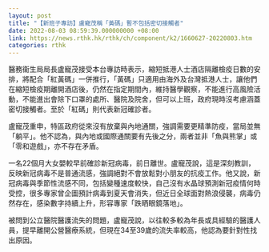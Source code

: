 ```yaml
---
layout: post
title: "【新班子專訪】盧寵茂稱「黃碼」暫不包括密切接觸者"
date: 2022-08-03 08:59:39.000000000 +08:00
link: https://news.rthk.hk/rthk/ch/component/k2/1660627-20220803.htm
categories: rthk
---
```


醫務衞生局局長盧寵茂接受本台專訪時表示，縮短抵港人士酒店隔離檢疫日數的安排，將配合「紅黃碼」一併推行，「黃碼」只適用由海外及台灣抵港人士，讓他們在縮短檢疫期離開酒店後，仍然在指定期間內，維持醫學觀察，不能進行高風險活動，不能進出會除下口罩的處所、醫院及院舍，但可以上班，政府現時沒考慮涵蓋密切接觸者。至於「紅碼」則代表新冠確診者。

盧寵茂重申，特區政府從來沒有放棄與內地通關，強調需要更精準防疫，當局並無「躺平」。他不認為，與內地或國際通關要有先後之分，兩者並非「魚與熊掌」或「零和遊戲」，亦不存在矛盾。

一名22個月大女嬰較早前確診新冠病毒，前日離世。盧寵茂說，這是深刻教訓，反映新冠病毒不是普通流感，強調絕對不會放鬆對小朋友的抗疫工作。他又說，新冠病毒與季節性流感不同，包括變種速度較快，自己沒有水晶球預測新冠疫情何時受控，很多專家曾企圖預計病毒到夏天會消失，但近日全球面對熱浪侵襲，病毒仍然存在，感染數字持續上升，形容專家「跌晒眼鏡落地」。

被問到公立醫院醫護流失的問題，盧寵茂說，以往較多較為年長或具經驗的醫護人員，提早離開公營醫療系統，但現在34至39歲的流失率較高，他認為要針對性找出原因。
